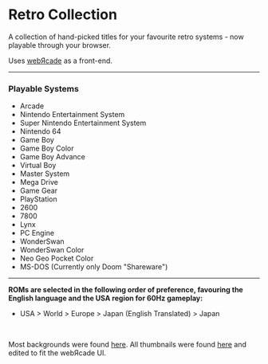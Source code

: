 # Retro Collection
A collection of hand-picked titles for your favourite retro systems - now playable through your browser.

Uses [webЯcade](https://github.com/webrcade/webrcade) as a front-end.

------

### Playable Systems
- Arcade
- Nintendo Entertainment System
- Super Nintendo Entertainment System
- Nintendo 64
- Game Boy
- Game Boy Color
- Game Boy Advance
- Virtual Boy
- Master System
- Mega Drive
- Game Gear
- PlayStation
- 2600
- 7800
- Lynx
- PC Engine
- WonderSwan
- WonderSwan Color
- Neo Geo Pocket Color
- MS-DOS (Currently only Doom "Shareware")

------

**ROMs are selected in the following order of preference, favouring the English language and the USA region for 60Hz gameplay:**
- USA > World > Europe > Japan (English Translated) > Japan

<br>

Most backgrounds were found [here](https://wikipedia.org/). All thumbnails were found [here](https://archive.org/details/console-logos-professionally-redrawn-plus-official-versions) and edited to fit the webЯcade UI.